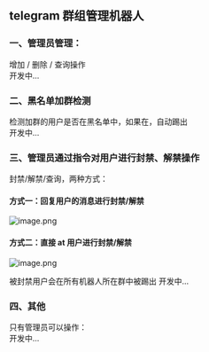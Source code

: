 ## telegram 群组管理机器人

### 一、管理员管理：
增加 / 删除 / 查询操作   
开发中...

### 二、黑名单加群检测
检测加群的用户是否在黑名单中，如果在，自动踢出    
开发中...

### 三、管理员通过指令对用户进行封禁、解禁操作
封禁/解禁/查询，两种方式：   
#### 方式一：回复用户的消息进行封禁/解禁
![image.png](https://i.loli.net/2020/05/30/8wdJ2uMjDBcNUvQ.png)

#### 方式二：直接 at 用户进行封禁/解禁
![image.png](https://i.loli.net/2020/05/30/YR1sBAiaImbQk9l.png)

被封禁用户会在所有机器人所在群中被踢出 
开发中...
 
### 四、其他
只有管理员可以操作：   
开发中...


